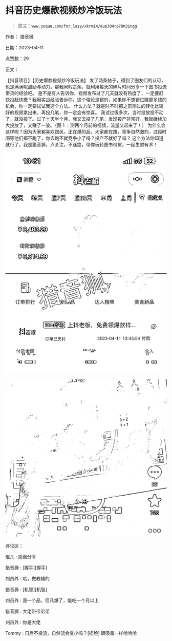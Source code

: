 # 抖音历史爆款视频炒冷饭玩法

> 原文：[`www.yuque.com/for_lazy/xkrm14/eup304rp78m3ingg`](https://www.yuque.com/for_lazy/xkrm14/eup304rp78m3ingg)

作者： 猎音狮

日期：2023-04-11

点赞数：29

正文：

【抖音项目】【历史爆款视频炒冷饭玩法】 发了两条帖子，得到了圈友们的认可，也是满满呢鼓励与动力，那我闲暇之余，就利用每天的碎片时间分享一下图书投流带货的经验吧。 是不是有人告诉你，视频发布过了几天就没有热度了，一定要赶快投赶快撤？我用实战经验告诉你，这个理论是错的，如果你不想错过赚更多钱的机会，你一定要试试我这个方法。 什么方法？就是时不时把之前测过的转化比较好的视频拿出来，再投几笔，你一定会有惊喜。 我试过很多次，当时投放投不动了，就没投了。过了十天半个月，我又去投了几笔，发现投产非常好，我就继续加大投放了，又赚了一波。（图 1 ：测两个月前的视频，流量又起来了！） 为什么会这样呢？因为大家都喜欢跟风，正在爆的品，大家都在跟，竞争自然激烈，过段时间等他们都不跑了，你去跑不就竞争小了吗？投产不就好了吗？ 这个方法你知道就行了，我是猎音狮，点关注，不迷路，带你玩转图书带货，一起生财有术！

![](img/16672bf623be21e2790a239a4d6ff558.png)

![](img/126c460f4b9731865786b3cb380789e2.png)

评论区：

琨儿 : 感谢分享

猎音狮 : [握手][握手]

刘员外 : 哈，做教辅的

猎音狮 : [机智][机智]

刘员外 : 我一个品，但凡爆了，能吃一个月以上

猎音狮 : 大佬带带弟弟

刘员外 : 你是大佬

Tommy : 日后不投流，自然流会变小吗？[捂脸] 跟吸毒一样哈哈哈



